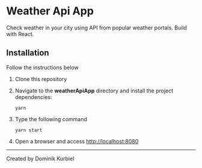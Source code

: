 # Weather Api App

Check weather in your city using API from popular weather portals.
Build with React.

## Installation

Follow the instructions below

1. Clone this repository

1. Navigate to the **weatherApiApp** directory and install the project dependencies:

    ```
    yarn
    ```

1. Type the following command

    ```
    yarn start
    ```


1. Open a browser and access [http://localhost:8080](http://localhost:8080)

----------
Created by Dominik Kurbiel
